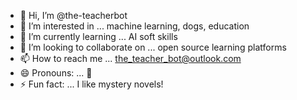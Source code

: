 - 👋 Hi, I’m @the-teacherbot
- 👀 I’m interested in ... machine learning, dogs, education
- 🌱 I’m currently learning ... AI soft skills
- 💞️ I’m looking to collaborate on ... open source learning platforms
- 📫 How to reach me ... the_teacher_bot@outlook.com
- 😄 Pronouns: ... 🤖
- ⚡ Fun fact: ... I like mystery novels!

<!---
the-teacherbot/the-teacherbot is a ✨ special ✨ repository because its `README.md` (this file) appears on your GitHub profile.
You can click the Preview link to take a look at your changes.
--->
